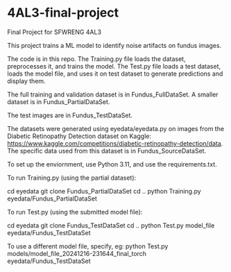 # 4AL3-final-project
Final Project for SFWRENG 4AL3

This project trains a ML model to identify noise artifacts on fundus images.

The code is in this repo. 
The Training.py file loads the dataset, preprocesses it, and trains the model.
The Test.py file loads a test dataset, loads the model file, and uses it on test dataset to generate predictions and display them. 

The full training and validation dataset is in Fundus_FullDataSet.
A smaller dataset is in Fundus_PartialDataSet.

The test images are in Fundus_TestDataSet.

The datasets were generated using eyedata/eyedata.py on images from the Diabetic Retinopathy Detection dataset on Kaggle: https://www.kaggle.com/competitions/diabetic-retinopathy-detection/data. The specific data used from this dataset is in Fundus_SourceDataSet.

To set up the enviornment, use Python 3.11, and use the requirements.txt.

To run Training.py (using the partial dataset):

   cd eyedata
   git clone Fundus_PartialDataSet
   cd ..
   python Training.py eyedata/Fundus_PartialDataSet

To run Test.py (using the submitted model file):

   cd eyedata
   git clone Fundus_TestDataSet
   cd ..
   python Test.py model_file eyedata/Fundus_TestDataSet

To use a different model file, specify, eg: 
   python Test.py models/model_file_20241216-231644_final_torch eyedata/Fundus_TestDataSet
